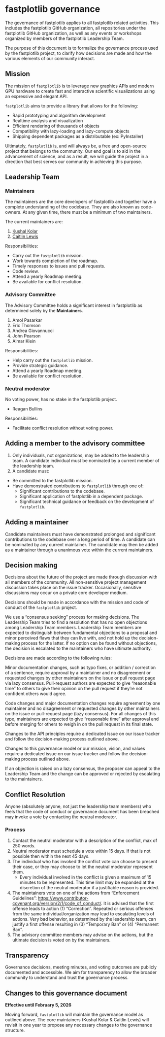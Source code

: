 # fastplotlib governance

The governance of fastplotlib applies to all fastplotlib related activities. This includes the fastplotlib GitHub organization, all repositories under the fastplotlib GitHub organization, as well as any events or workshops organized by members of the fastplotlib Leadership Team.

The purpose of this document is to formalize the governance process used by the fastplotlib project, to clarify how decisions are made and how the various elements of our community interact.

## Mission

The mission of `fastplotlib` is to leverage new graphics APIs and modern GPU hardware to create fast and interactive scientific visualizations using an expressive and elegant API.

`fastplotlib` aims to provide a library that allows for the following:
- Rapid prototyping and algorithm development
- Realtime analysis and visualization 
- Efficient rendering of thousands of objects 
- Compatibility with lazy-loading and lazy-compute objects
- Shipping dependent packages as a distributable (ex: PyInstaller)

Ultimately, `fastplotlib` is, and will always be, a free and open-source project that belongs to the community. Our end goal is to aid in the advancement of science, and as a result, we will guide the project in a direction that best serves our community in achieving this purpose.  

## Leadership Team

### Maintainers

The maintainers are the core developers of fastplotlib and together have a complete understanding of the codebase. They are also known as code-owners. At any given time, there must be a minimum of two maintainers.

The current maintainers are:

1. [Kushal Kolar](https://github.com/kushalkolar)
1. [Caitlin Lewis](https://github.com/clewis7)

Responsibilities:

* Carry out the `fastplotlib` mission.
* Work towards completion of the roadmap.
* Timely responses to issues and pull requests.
* Code review.
* Attend a yearly Roadmap meeting.
* Be available for conflict resolution.

### Advisory Committee 

The Advisory Committee holds a significant interest in fastplotlib as determined solely by the **Maintainers**.

1. Amol Pasarkar
1. Eric Thomson
1. Andrea Giovannucci
1. John Pearson
1. Almar Klein

Responsibilities:

* Help carry out the `fastplotlib` mission.
* Provide strategic guidance.
* Attend a yearly Roadmap meeting.
* Be available for conflict resolution.

### Neutral moderator

No voting power, has no stake in the fastplotlib project.

* Reagan Bullins

Responsibilities:

* Facilitate conflict resolution without voting power.

## Adding a member to the advisory committee
1. Only individuals, not organizations, may be added to the leadership team. A candidate individual must be nominated by a current member of the leadership team.
2. A candidate must:
  * Be committed to the fastplotlib mission.
  * Have demonstrated contributions to `fastplotlib` through one of:
    * Significant contributions to the codebase.
    * Significant application of fastplotlib in a dependent package.
    * Significant technical guidance or feedback on the development of `fastplotlib`.

## Adding a maintainer

Candidate maintainers must have demonstrated prolonged and significant contributions to the codebase over a long period of time. A candidate can be nominated by any current maintainer. The candidate may then be added as a maintainer through a unanimous vote within the current maintainers.

## Decision making

Decisions about the future of the project are made through discussion with all members of the community. All non-sensitive project management discussion takes place on the issue tracker. Occasionally, sensitive discussions may occur on a private core developer medium.

Decisions should be made in accordance with the mission and code of conduct of the `fastplotlib` project.

We use a “consensus seeking” process for making decisions. The Leadership Team tries to find a resolution that has no open objections among Leadership Team members. Leadership Team members are expected to distinguish between fundamental objections to a proposal and minor perceived flaws that they can live with, and not hold up the decision-making process for the latter. If no option can be found without objections, the decision is escalated to the maintainers who have ultimate authority.

Decisions are made according to the following rules:

Minor documentation changes, such as typo fixes, or addition / correction of a sentence, require approval by a maintainer and no disagreement or requested changes by other maintainers on the issue or pull request page via lazy consensus. Pull-request authors are expected to give “reasonable time” to others to give their opinion on the pull request if they’re not confident others would agree.

Code changes and major documentation changes require agreement by one maintainer and no disagreement or requested changes by other maintainers on the issue or pull-request page (lazy consensus). For all changes of this type, maintainers are expected to give “reasonable time” after approval and before merging for others to weigh in on the pull request in its final state.

Changes to the API principles require a dedicated issue on our issue tracker and follow the decision-making process outlined above.

Changes to this governance model or our mission, vision, and values require a dedicated issue on our issue tracker and follow the decision-making process outlined above.

If an objection is raised on a lazy consensus, the proposer can appeal to the Leadership Team and the change can be approved or rejected by escalating to the maintainers.

## Conflict Resolution

Anyone (absolutely anyone, not just the leadership team members) who feels that the code of conduct or governance document has been breached may invoke a vote by contacting the neutral moderator.

### Process

1. Contact the neutral moderator with a description of the conflict, max of 250 words.
2. Neutral moderator must schedule a vote within 15 days. If that is not possible then within the next 45 days.
3. The individual who has invoked the conflict vote can choose to present their case, or they may choose to let the neutral moderator represent them.
    * Every individual involved in the conflict is given a maximum of 15 minutes to be represented. This time limit may be expanded at the discretion of the neutral moderator if a justifiable reason is provided.
4. The maintainers vote on one of the actions from “Enforcement Guidelines”: https://www.contributor-covenant.org/version/2/1/code_of_conduct/. It is advised that the first offense leads to action (1) “Correction”. Repeated or serious offenses from the same individual/organization may lead to escalating levels of actions. Very bad behavior, as determined by the leadership team, can justify a first offense resulting in (3) “Temporary Ban” or (4) “Permanent Ban”.
5. The advisory committee members may advise on the actions, but the ultimate decision is voted on by the maintainers.

## Transparency

Governance decisions, meeting minutes, and voting outcomes are publicly documented and accessible. We aim for transparency to allow the broader community to understand and trust the governance process.

## Changes to this governance document

**Effective until February 5, 2026**

Moving forward, `fastplotlib` will maintain the governance model as outlined above. The core maintainers (Kushal Kolar & Caitlin Lewis) will revisit in
one year to propose any necessary changes to the governance structure. 
